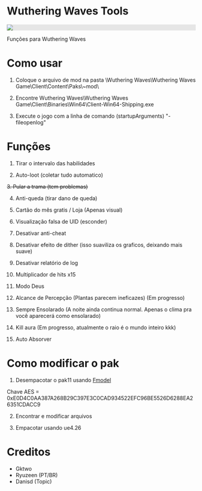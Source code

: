 # Wuthering Waves Tools

<p align="center">
  <img style="display: block;-webkit-user-select: none;margin: auto;background-color: hsl(0, 0%, 90%);transition: background-color 300ms;" src="https://prnt.sc/Q6FnPH9kGURy">
</p>

Funções para Wuthering Waves

# Como usar
1. Coloque o arquivo de mod na pasta \Wuthering Waves\Wuthering Waves Game\Client\Content\Paks\\~mod\

2. Encontre Wuthering Waves\Wuthering Waves Game\Client\Binaries\Win64\Client-Win64-Shipping.exe

3. Execute o jogo com a linha de comando (startupArguments) "-fileopenlog"

# Funções

1. Tirar o intervalo das habilidades

2. Auto-loot (coletar tudo automatico)

~~3. Pular a trama (tem problemas)~~

4. Anti-queda (tirar dano de queda)

5. Cartão do mês gratis / Loja (Apenas visual)

6. Visualização falsa de UID (esconder)

7. Desativar anti-cheat

8. Desativar efeito de dither (isso suaviliza os graficos, deixando mais suave)

9. Desativar relatório de log

10. Multiplicador de hits x15

11. Modo Deus

12. Alcance de Percepção (Plantas parecem ineficazes) (Em progresso)

13. Sempre Ensolarado (A noite ainda continua normal. Apenas o clima pra você aparecerá como ensolarado)

14. Kill aura (Em progresso, atualmente o raio é o mundo inteiro kkk)

15. Auto Absorver

# Como modificar o pak

1. Desempacotar o pak11 usando [Fmodel](https://github.com/4sval/FModel)

Chave AES = 0xE0D4C0AA387A268B29C397E3C0CAD934522EFC96BE5526D6288EA26351CDACC9

2. Encontrar e modificar arquivos

3. Empacotar usando ue4.26

# Creditos

- Gktwo
- Ryuzeen (PT/BR)
- Danisd (Topic)
